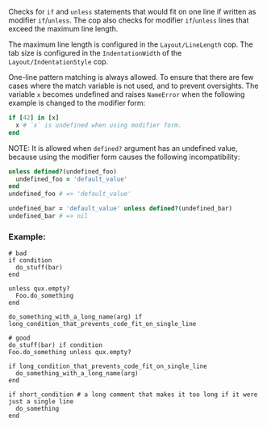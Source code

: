 Checks for `if` and `unless` statements that would fit on one line if
written as modifier `if`/`unless`. The cop also checks for modifier
`if`/`unless` lines that exceed the maximum line length.

The maximum line length is configured in the `Layout/LineLength`
cop. The tab size is configured in the `IndentationWidth` of the
`Layout/IndentationStyle` cop.

One-line pattern matching is always allowed. To ensure that there are few cases
where the match variable is not used, and to prevent oversights. The variable `x`
becomes undefined and raises `NameError` when the following example is changed to
the modifier form:

```ruby
if [42] in [x]
  x # `x` is undefined when using modifier form.
end
```

NOTE: It is allowed when `defined?` argument has an undefined value,
because using the modifier form causes the following incompatibility:

```ruby
unless defined?(undefined_foo)
  undefined_foo = 'default_value'
end
undefined_foo # => 'default_value'

undefined_bar = 'default_value' unless defined?(undefined_bar)
undefined_bar # => nil
```

### Example:
    # bad
    if condition
      do_stuff(bar)
    end

    unless qux.empty?
      Foo.do_something
    end

    do_something_with_a_long_name(arg) if long_condition_that_prevents_code_fit_on_single_line

    # good
    do_stuff(bar) if condition
    Foo.do_something unless qux.empty?

    if long_condition_that_prevents_code_fit_on_single_line
      do_something_with_a_long_name(arg)
    end

    if short_condition # a long comment that makes it too long if it were just a single line
      do_something
    end